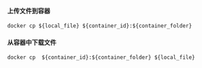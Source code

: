 #### 上传文件到容器

```shell
docker cp ${local_file} ${container_id}:${container_folder}
```

#### 从容器中下载文件

```shell
docker cp  ${container_id}:${container_folder} ${local_file}
```

